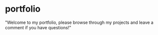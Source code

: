 # portfolio
"Welcome to my portfolio, please browse through my projects and leave a comment if you have questions!" 
